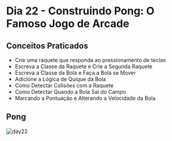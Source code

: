 # Dia 22 - Construindo Pong: O Famoso Jogo de Arcade
## Conceitos Praticados
- Crie uma raquete que responda ao pressionamento de teclas
- Escreva a Classe da Raquete e Crie a Segunda Raquete
- Escreva a Classe da Bola e Faça a Bola se Mover
- Adicione a Lógica de Quique da Bola
- Como Detectar Colisões com a Raquete
- Como Detectar Quando a Bola Sai do Campo
- Marcando a Pontuação e Alterando a Velocidade da Bola
## Pong
![day22](https://user-images.githubusercontent.com/98851253/154784268-637ac016-6603-427c-8390-1d12a1cb3fe2.gif)
